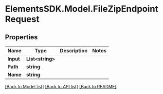 # ElementsSDK.Model.FileZipEndpointRequest

## Properties

Name | Type | Description | Notes
------------ | ------------- | ------------- | -------------
**Input** | **List&lt;string&gt;** |  | 
**Path** | **string** |  | 
**Name** | **string** |  | 

[[Back to Model list]](../#documentation-for-models) [[Back to API list]](../#documentation-for-api-endpoints) [[Back to README]](../)

